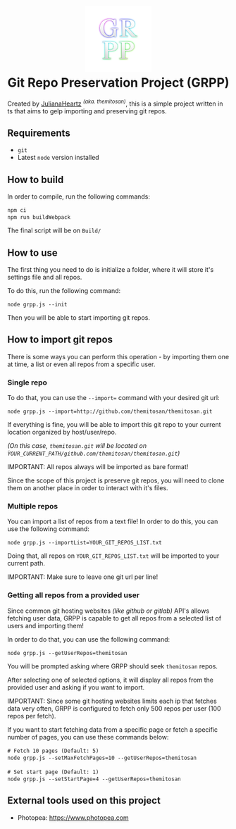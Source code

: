 <h1 align="center">
    <img src="GRPP.png" alt="grpp_logo" width="150">
    <br>Git Repo Preservation Project (GRPP)
</h1>

Created by [JulianaHeartz](https://bsky.app/profile/julianaheartz.bsky.social) <sup>*(aka. themitosan)*</sup>, this is a simple project written in ts that aims to gelp importing and preserving git repos.

## Requirements
- `git`
- Latest `node` version installed

## How to build
In order to compile, run the following commands:

```shell
npm ci
npm run buildWebpack
```
The final script will be on `Build/`

## How to use

The first thing you need to do is initialize a folder, where it will store it's settings file and all repos.

To do this, run the following command:

```shell
node grpp.js --init
```

Then you will be able to start importing git repos.

## How to import git repos

There is some ways you can perform this operation - by importing them one at time, a list or even all repos from a specific user.

### Single repo

To do that, you can use the `--import=` command with your desired git url:

```shell
node grpp.js --import=http://github.com/themitosan/themitosan.git
```

If everything is fine, you will be able to import this git repo to your current location organized by host/user/repo.

_(On this case, `themitosan.git` will be located on `ỲOUR_CURRENT_PATH/github.com/themitosan/themitosan.git`)_

IMPORTANT: All repos always will be imported as bare format!

Since the scope of this project is preserve git repos, you will need to clone them on another place in order to interact with it's files.

### Multiple repos

You can import a list of repos from a text file! In order to do this, you can use the following command:

```shell
node grpp.js --importList=YOUR_GIT_REPOS_LIST.txt
```

Doing that, all repos on `YOUR_GIT_REPOS_LIST.txt` will be imported to your current path.

IMPORTANT: Make sure to leave one git url per line!

### Getting all repos from a provided user

Since common git hosting websites _(like github or gitlab)_ API's allows fetching user data, GRPP is capable to get all repos from a selected list of users and importing them!

In order to do that, you can use the following command:

```shell
node grpp.js --getUserRepos=themitosan
```

You will be prompted asking where GRPP should seek `themitosan` repos.

After selecting one of selected options, it will display all repos from the provided user and asking if you want to import. 

IMPORTANT: Since some git hosting websites limits each ip that fetches data very often, GRPP is configured to fetch only 500 repos per user (100 repos per fetch).

If you want to start fetching data from a specific page or fetch a specific number of pages, you can use these commands below:

```shell
# Fetch 10 pages (Default: 5)
node grpp.js --setMaxFetchPages=10 --getUserRepos=themitosan

# Set start page (Default: 1)
node grpp.js --setStartPage=4 --getUserRepos=themitosan
```

## External tools used on this project
- Photopea: https://www.photopea.com